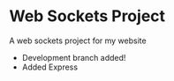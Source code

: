 # Web Sockets Project

A web sockets project for my website

* Development branch added!
* Added Express